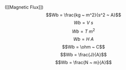 ([[Magnetic Flux]])
$$Wb = \frac{kg ~ m^2}{s^2 ~ A}$$
$$Wb = V ~ s$$
$$Wb = T ~ m^2$$
$$Wb = H ~ A$$
$$Wb = \ohm ~ C$$
$$Wb = \frac{J}{A}$$
$$Wb = \frac{N ~ m}{A}$$